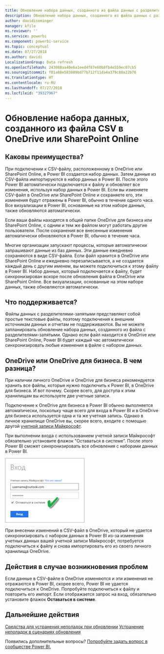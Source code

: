 ```yaml
---
title: Обновление набора данных, созданного из файла данных с разделителями-запятыми (CSV) в OneDrive
description: Обновление набора данных, созданного из файла данных с разделителями-запятыми (CSV) в OneDrive
author: davidiseminger
manager: kfile
ms.reviewer: ''
ms.service: powerbi
ms.component: powerbi-service
ms.topic: conceptual
ms.date: 07/27/2018
ms.author: davidi
LocalizationGroup: Data refresh
ms.openlocfilehash: 243088aa40e6a1eed4f87e60b8fb4e559ec07cb5
ms.sourcegitcommit: f01a88e583889bd77b712f11da4a379c88a22b76
ms.translationtype: HT
ms.contentlocale: ru-RU
ms.lasthandoff: 07/27/2018
ms.locfileid: "39327967"
---
```

# <a name="refresh-a-dataset-created-from-a-csv-file-on-onedrive-or-sharepoint-online"></a>Обновление набора данных, созданного из файла CSV в OneDrive или SharePoint Online
## <a name="what-are-the-advantages"></a>Каковы преимущества?
При подключении к CSV-файлу, расположенному в OneDrive или SharePoint Online, в Power BI создается набор данных. Затем данные из CSV-файла импортируются в набор данных в Power BI. После этого Power BI автоматически подключается к файлу и обновляет все изменения, используя набор данных в Power BI. Если вы изменяете CSV-файл в OneDrive или SharePoint Online и сохраняете его, эти изменения будут отражены в Power BI, обычно в течение одного часа. Все визуализации в Power BI, основанные на этом наборе данных, также обновляются автоматически.

Если ваши файлы находятся в общей папке OneDrive для бизнеса или SharePoint Online, с одним и тем же файлом могут работать другие пользователи. После сохранения все внесенные изменения автоматически обновляются в Power BI, обычно в течение часа.

Многие организации запускают процессы, которые автоматически запрашивают данные из баз данных. Эти данные ежедневно сохраняются в виде CSV-файла. Если файл хранится в OneDrive или SharePoint Online и ежедневно перезаписывается, а не создается каждый день с другим именем, вы можете подключиться к этому файлу в Power BI. Набор данных, который подключается к файлу, будет синхронизирован вскоре после обновления файла в OneDrive или SharePoint Online. Все визуализации, основанные на этом наборе данных, также обновляются автоматически.

## <a name="whats-supported"></a>Что поддерживается?
Файлы данных с разделителями-запятыми представляют собой простые текстовые файлы, поэтому подключения к внешним источникам данных и отчетам не поддерживаются. Вы не можете запланировать обновление набора данных, созданного из файла с разделителями-запятыми. Однако если файл находится в OneDrive или SharePoint Online, Power BI будет каждый час автоматически синхронизировать любые изменения в файле с набором данных.

## <a name="onedrive-or-onedrive-for-business-whats-the-difference"></a>OneDrive или OneDrive для бизнеса. В чем разница?
При наличии личного OneDrive и OneDrive для бизнеса рекомендуется хранить все файлы, которые нужно подключить к Power BI, в OneDrive для бизнеса. И вот почему. Скорее всего, для доступа к этим хранилищам вы используете две учетные записи.

Подключение к OneDrive для бизнеса в Power BI обычно выполняется автоматически, поскольку чаще всего для входа в Power BI и в OneDrive для бизнеса используется одна и та же учетная запись. Однако в личное хранилище OneDrive вы, скорее всего, входите с помощью другой [учетной записи Майкрософт](https://account.microsoft.com).

При выполнении входа с использованием учетной записи Майкрософт обязательно установите флажок "Оставаться в системе". После этого Power BI сможет синхронизировать все обновления с наборами данных в Power BI.

![](media/refresh-csv-file-onedrive/refresh_signin_keepmesignedin.png)

При внесении изменений в CSV-файл в OneDrive, который не удается синхронизировать с набором данных в Power BI из-за изменения учетных данных вашей учетной записи Майкрософт, потребуется подключиться к файлу и снова импортировать его из своего личного хранилища OneDrive.

## <a name="when-things-go-wrong"></a>Действия в случае возникновения проблем
Если данные в CSV-файле в OneDrive изменяются и эти изменения не отражаются в Power BI, скорее всего, Power BI не удается подключиться к OneDrive. Попробуйте подключиться к файлу и повторить его импорт. Если отображается запрос на вход, обязательно установите флажок **Оставаться в системе**.

## <a name="next-steps"></a>Дальнейшие действия
[Средства для устранения неполадок при обновлении](service-gateway-onprem-tshoot.md)
[Устранение неполадок в сценариях обновления](refresh-troubleshooting-refresh-scenarios.md)

Появились дополнительные вопросы? [Попробуйте задать вопрос в сообществе Power BI.](https://community.powerbi.com/)


